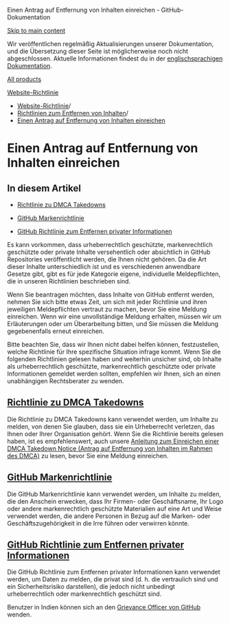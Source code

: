 Einen Antrag auf Entfernung von Inhalten einreichen - GitHub-Dokumentation

[Skip to main content](#main-content)

Wir veröffentlichen regelmäßig Aktualisierungen unserer Dokumentation, und die Übersetzung dieser Seite ist möglicherweise noch nicht abgeschlossen. Aktuelle Informationen findest du in der [englischsprachigen Dokumentation](/en).

[All products](/de)

[Website-Richtlinie](/de/site-policy)

* [Website-Richtlinie](/de/site-policy)/
* [Richtlinien zum Entfernen von Inhalten](/de/site-policy/content-removal-policies)/
* [Einen Antrag auf Entfernung von Inhalten einreichen](/de/site-policy/content-removal-policies/submitting-content-removal-requests)

Einen Antrag auf Entfernung von Inhalten einreichen
==========

In diesem Artikel
----------

* [Richtlinie zu DMCA Takedowns](#dmca-takedown-policy)

* [GitHub Markenrichtlinie](#github-trademark-policy)

* [GitHub Richtlinie zum Entfernen privater Informationen](#github-private-information-removal-policy)

Es kann vorkommen, dass urheberrechtlich geschützte, markenrechtlich geschützte oder private Inhalte versehentlich oder absichtlich in GitHub Repositories veröffentlicht werden, die Ihnen nicht gehören. Da die Art dieser Inhalte unterschiedlich ist und es verschiedenen anwendbare Gesetze gibt, gibt es für jede Kategorie eigene, individuelle Meldepflichten, die in unseren Richtlinien beschrieben sind.

Wenn Sie beantragen möchten, dass Inhalte von GitHub entfernt werden, nehmen Sie sich bitte etwas Zeit, um sich mit jeder Richtlinie und ihren jeweiligen Meldepflichten vertraut zu machen, bevor Sie eine Meldung einreichen. Wenn wir eine unvollständige Meldung erhalten, müssen wir um Erläuterungen oder um Überarbeitung bitten, und Sie müssen die Meldung gegebenenfalls erneut einreichen.

Bitte beachten Sie, dass wir Ihnen nicht dabei helfen können, festzustellen, welche Richtlinie für Ihre spezifische Situation infrage kommt. Wenn Sie die folgenden Richtlinien gelesen haben und weiterhin unsicher sind, ob Inhalte als urheberrechtlich geschützte, markenrechtlich geschützte oder private Informationen gemeldet werden sollten, empfehlen wir Ihnen, sich an einen unabhängigen Rechtsberater zu wenden.

[](#dmca-takedown-policy)[Richtlinie zu DMCA Takedowns](/de/site-policy/content-removal-policies/dmca-takedown-policy)
----------

Die Richtlinie zu DMCA Takedowns kann verwendet werden, um Inhalte zu melden, von denen Sie glauben, dass sie ein Urheberrecht verletzen, das Ihnen oder Ihrer Organisation gehört. Wenn Sie die Richtlinie bereits gelesen haben, ist es empfehlenswert, auch unsere [Anleitung zum Einreichen einer DMCA Takedown Notice (Antrag auf Entfernung von Inhalten im Rahmen des DMCA)](/de/site-policy/content-removal-policies/guide-to-submitting-a-dmca-takedown-notice) zu lesen, bevor Sie eine Meldung einreichen.

[](#github-trademark-policy)[GitHub Markenrichtlinie](/de/site-policy/content-removal-policies/github-trademark-policy)
----------

Die GitHub Markenrichtlinie kann verwendet werden, um Inhalte zu melden, die den Anschein erwecken, dass Ihr Firmen- oder Geschäftsname, Ihr Logo oder andere markenrechtlich geschützte Materialien auf eine Art und Weise verwendet werden, die andere Personen in Bezug auf die Marken- oder Geschäftszugehörigkeit in die Irre führen oder verwirren könnte.

[](#github-private-information-removal-policy)[GitHub Richtlinie zum Entfernen privater Informationen](/de/site-policy/content-removal-policies/github-private-information-removal-policy)
----------

Die GitHub Richtlinie zum Entfernen privater Informationen kann verwendet werden, um Daten zu melden, die privat sind (d. h. die vertraulich sind und ein Sicherheitsrisiko darstellen), die jedoch nicht unbedingt urheberrechtlich oder markenrechtlich geschützt sind.

Benutzer in Indien können sich an den [Grievance Officer von GitHub](https://support.github.com/contact/india-grievance-officer) wenden.
